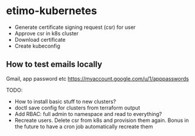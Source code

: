 # etimo-kubernetes

- Generate certificate signing request (csr) for user
- Approve csr in k8s cluster
- Download certificate
- Create kubeconfig

## How to test emails locally

Gmail, app password etc
https://myaccount.google.com/u/1/apppasswords

TODO:

- How to install basic stuff to new clusters?
- doctl save config for clusters from terraform output
- Add RBAC: full admin to namespace and read to everything?
- Recreate users. Delete csr from k8s and provision them again. Bonus in the future to have a cron job automatically recreate them
